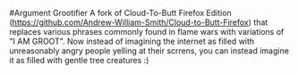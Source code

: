 #Argument Grootifier
A fork of Cloud-To-Butt Firefox Edition (https://github.com/Andrew-William-Smith/Cloud-to-Butt-Firefox) that replaces various phrases commonly found in flame wars with variations of "I AM GROOT". Now instead of imagining the internet as filled with unreasonably angry people yelling at their scrrens, you can instead imagine it as filled with gentle tree creatures :)
